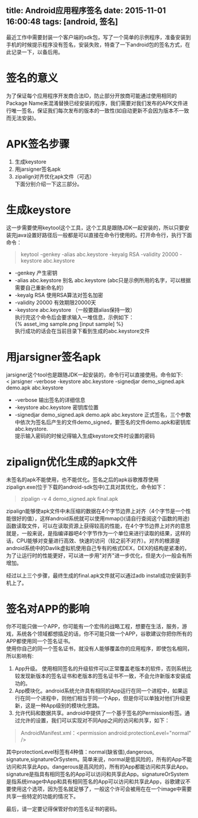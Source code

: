 title: Android应用程序签名
date: 2015-11-01 16:00:48
tags: [android, 签名]
---
最近工作中需要封装一个客户端的sdk包，写了一个简单的示例程序，准备安装到手机的时候提示程序没有签名，安装失败，特查了一下android包的签名方式，在此记录一下，以备后用。  
# 签名的意义    
为了保证每个应用程序开发商合法ID，防止部分开放商可能通过使用相同的Package Name来混淆替换已经安装的程序，我们需要对我们发布的APK文件进行唯一签名，保证我们每次发布的版本的一致性(如自动更新不会因为版本不一致而无法安装)。

# APK签名步骤  
1. 生成keystore
2. 用jarsigner签名apk
3. zipalign对齐优化apk文件（可选）  
下面分别介绍一下这三部分。 
 
# 生成keystore
这一步需要使用keytool这个工具，这个工具是跟随JDK一起安装的，所以只要安装完java设置好路径后一般都是可以直接在命令行使用的。打开命令行，执行下面命令：
> keytool -genkey -alias abc.keystore -keyalg RSA -validity 20000 -keystore abc.keystore  

* -genkey 产生密钥  
* -alias abc.keystore 别名 abc.keystore  (abc只是示例所用的名字，可以根据需要自己重新命名的）  
* -keyalg RSA 使用RSA算法对签名加密  
* -validity 20000 有效期限20000天  
* -keystore abc.keystore  （一般要跟alias保持一致）  
执行完这个命令后会要求输入一堆信息，示例如下：  
{% asset_img sample.png [input sample] %}  
执行成功的话会在当前目录下看到生成的abc.keystore文件  

# 用jarsigner签名apk  
jarsigner这个tool也是跟随JDK一起安装的，命令行可以直接使用。命令如下:    
< jarsigner -verbose -keystore abc.keystore -signedjar demo_signed.apk demo.apk abc.keystore  

* -verbose 输出签名的详细信息
* -keystore  abc.keystore 密钥库位置
* -signedjar demo_signed.apk demo.apk abc.keystore 正式签名，三个参数中依次为签名后产生的文件demo_signed，要签名的文件demo.apk和密钥库abc.keystore.  
提示输入密码的时候记得输入生成keystore文件时设置的密码  

# zipalign优化生成的apk文件  
未签名的apk不能使用，也不能优化。签名之后的apk谷歌推荐使用zipalign.exe(位于下载的android-sdk包中)工具对其优化，命令如下：  
> zipalign -v 4 demo_signed.apk final.apk  

zipalign能够使apk文件中未压缩的数据在4个字节边界上对齐（4个字节是一个性能很好的值），这样android系统就可以使用mmap()(请自行查阅这个函数的用途)函数读取文件，可以在读取资源上获得较高的性能，在4个字节边界上对齐的意思就是，一般来说，是指编译器吧4个字节作为一个单位来进行读取的结果，这样的话，CPU能够对变量进行高效、快速的访问（较之前不对齐）。对齐的根源是android系统中的Davlik虚拟机使用自己专有的格式DEX，DEX的结构是紧凑的，为了让运行时的性能更好，可以进一步用"对齐"进一步优化，但是大小一般会有所增加。  

经过以上三个步骤，最终生成的final.apk文件就可以通过adb install成功安装到手机上了。

#  签名对APP的影响  
你不可能只做一个APP，你可能有一个宏伟的战略工程，想要在生活，服务，游戏，系统各个领域都想插足的话，你不可能只做一个APP，谷歌建议你把你所有的APP都使用同一个签名证书。  
使用你自己的同一个签名证书，就没有人能够覆盖你的应用程序，即使包名相同，所以影响有:  
1. App升级。 使用相同签名的升级软件可以正常覆盖老版本的软件，否则系统比较发现新版本的签名证书和老版本的签名证书不一致，不会允许新版本安装成功的。
2. App模块化。android系统允许具有相同的App运行在同一个进程中，如果运行在同一个进程中，则他们相当于同一个App，但是你可以单独对他们升级更新，这是一种App级别的模块化思路。
3. 允许代码和数据共享。android中提供了一个基于签名的Permission标签。通过允许的设置，我们可以实现对不同App之间的访问和共享，如下：
> AndroidManifest.xml：&lt;permission android:protectionLevel="normal" />

其中protectionLevel标签有4种值：normal(缺省值),dangerous, signature,signatureOrSystem。简单来说，normal是低风险的，所有的App不能访问和共享此App。dangerous是高风险的，所有的App都能访问和共享此App。signature是指具有相同签名的App可以访问和共享此App。signatureOrSystem是指系统image中App和具有相同签名的App可以访问和共享此App，谷歌建议不要使用这个选项，因为签名就足够了，一般这个许可会被用在在一个image中需要共享一些特定的功能的情况下。

最后，请一定要记得保管好你的签名证书的密码。
